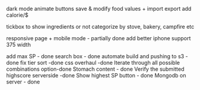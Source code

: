 dark mode
animate buttons
save & modify food values + import export 
add calorie/$ 


tickbox to show ingredients or not
categorize by stove, bakery, campfire etc


responsive page + mobile mode - partially done
add better iphone support 375 width


add max SP - done
search box - done
automate build and pushing to s3 -done
fix tier sort -done
css overhaul -done
Iterate through all possible combinations option-done
Stomach content - done
Verify the submitted highscore serverside -done
Show highest SP button - done
Mongodb on server - done